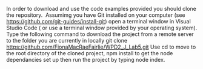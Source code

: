 In order to download and use the code examples provided you should clone the repository. 
Assumimg you have Git installed on your computer (see https://github.com/git-guides/install-git) open a terminal window in Visual Studio Code ( or use a terminal window provided by your operating system). Type the following command to download the project from a remote server to the folder you are currently in locally
git clone https://github.com/FionaMacRaeFairlie/WPD2_J_Lab5.git
Use cd to move to the root directory of the cloned project, npm install to get the node dependancies set up then run the project by typing node index.
